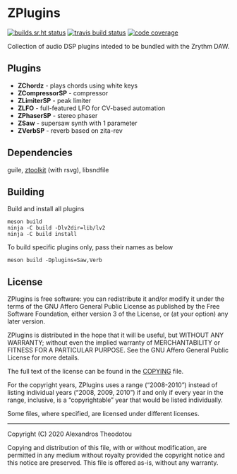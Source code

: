 ZPlugins
========

[![builds.sr.ht status](https://builds.sr.ht/~alextee/zplugins.svg)](https://builds.sr.ht/~alextee/zplugins?)
[![travis build status](https://img.shields.io/travis/zrythm/ZPlugins?label=travis%20build)](https://travis-ci.org/zrythm/ZPlugins)
[![code coverage](https://img.shields.io/coveralls/github/zrythm/ZPlugins)](https://coveralls.io/github/zrythm/ZPlugins)

Collection of audio DSP plugins inteded to be bundled
with the Zrythm DAW.

Plugins
-------

- **ZChordz** - plays chords using white keys
- **ZCompressorSP** - compressor
- **ZLimiterSP** - peak limiter
- **ZLFO** - full-featured LFO for CV-based automation
- **ZPhaserSP** - stereo phaser
- **ZSaw** - supersaw synth with 1 parameter
- **ZVerbSP** - reverb based on zita-rev

Dependencies
------------

guile, [ztoolkit](https://git.zrythm.org/cgit/ztoolkit/) (with rsvg), libsndfile

Building
--------

Build and install all plugins

    meson build
    ninja -C build -Dlv2dir=lib/lv2
    ninja -C build install

To build specific plugins only, pass their names as below

    meson build -Dplugins=Saw,Verb

License
-------
ZPlugins is free software: you can redistribute it and/or modify
it under the terms of the GNU Affero General Public License as
published by the Free Software Foundation, either version 3 of the
License, or (at your option) any later version.

ZPlugins is distributed in the hope that it will be useful,
but WITHOUT ANY WARRANTY; without even the implied warranty of
MERCHANTABILITY or FITNESS FOR A PARTICULAR PURPOSE.  See the
GNU Affero General Public License for more details.

The full text of the license can be found in the
[COPYING](COPYING) file.

For the copyright years, ZPlugins uses a range (“2008-2010”) instead of
listing individual years (“2008, 2009, 2010”) if and only if every year
in the range, inclusive, is a “copyrightable” year that would be listed
individually.

Some files, where specified, are licensed under
different licenses.

----

Copyright (C) 2020 Alexandros Theodotou

Copying and distribution of this file, with or without modification,
are permitted in any medium without royalty provided the copyright
notice and this notice are preserved.  This file is offered as-is,
without any warranty.
